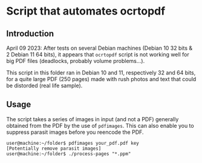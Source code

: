 # Script that automates ocrtopdf

## Introduction

April 09 2023: After tests on several Debian machines (Debian 10 32 bits & 2 Debian 11 64 bits), it appears that `ocrtopdf` script is not working well for big PDF files (deadlocks, probably volume problems...).

This script in this folder ran in Debian 10 and 11, respectively 32 and 64 bits, for a quite large PDF (250 pages) made with rush photos and text that could be distorded (real life sample).

## Usage

The script takes a series of images in input (and not a PDF) generally obtained from the PDF by the use of `pdfimages`. This can also enable you to suppress parasit images before you reencode the PDF.

```
user@machine:~/folder$ pdfimages your_pdf.pdf key
[Potentially remove parasit images]
user@machine:~/folder$ ./process-pages "*.ppm"
```

